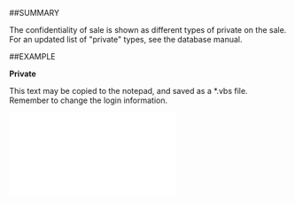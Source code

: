 

##SUMMARY

The confidentiality of sale is shown as different types of private on the sale. For an updated list of "private" types, see the database manual.


##EXAMPLE

**Private**

This text may be copied to the notepad, and saved as a *.vbs file. Remember to change the login information.

![](../../Examples/vbs/SOSale.Private.vbs.txt)





